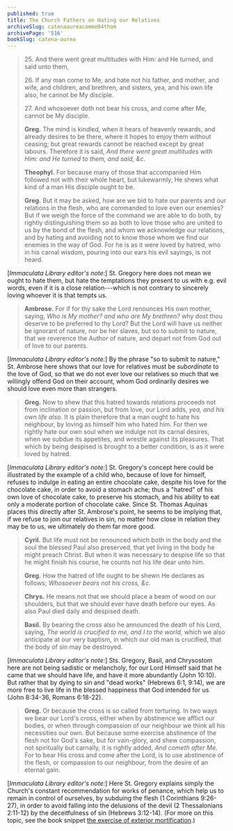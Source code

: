 ```yaml
---
published: true
title: The Church Fathers on Hating our Relatives
archiveSlug: catenaaureacomme04thom
archivePage: '516'
bookSlug: catena-aurea
---
```


> 25\. And there went great multitudes with Him: and He turned, and said unto them,
> 
> 26\. If any man come to Me, and hate not his father, and mother, and wife, and children, and brethren, and sisters, yea, and his own life also, he cannot be My disciple.
> 
> 27\. And whosoever doth not bear his cross, and come after Me, cannot be My disciple.
>
> **Greg.** The mind is kindled, when it hears of heavenly rewards, and already desires to be there, where it hopes to enjoy them without ceasing; but great rewards cannot be reached except by great labours. Therefore it is said, *And there went great multitudes with Him: and He turned to them, and said, &c.*
>
> **Theophyl.** For because many of those that accompanied Him followed not with their whole heart, but lukewarmly, He shews what kind of a man His disciple ought to be.
>
> **Greg.** But it may be asked, how are we bid to hate our parents and our relations in the flesh, who are commanded to love even our enemies? But if we weigh the force of the command we are able to do both, by rightly distinguishing them so as both to love those who are united to us by the bond of the flesh, and whom we acknowledge our relations, and by hating and avoiding not to know those whom we find our enemies in the way of God. For he is as it were loved by hatred, who in his carnal wisdom, pouring into our ears his evil sayings, is not heard.

[*Immaculata Library editor's note:*] St. Gregory here does not mean we ought to hate them, but hate the temptations they present to us with e.g. evil words, even if it is a close relation---which is not contrary to sincerely loving whoever it is that tempts us.

> **Ambrose.** For if for thy sake the Lord renounces His own mother, saying, *Who is My mother? and who are My brethren?* why dost thou deserve to be preferred to thy Lord? But the Lord will have us neither be ignorant of nature, nor be her slaves, but so to submit to nature, that we reverence the Author of nature, and depart not from God out of love to our parents.

[*Immaculata Library editor's note:*] By the phrase "so to submit to nature," St. Ambrose here shows that our love for relatives must be *subordinate* to the love of God, so that we do not ever love our relatives so much that we willingly offend God on their account, whom God ordinarily desires we should love even more than strangers.

> **Greg.** Now to shew that this hatred towards relations proceeds not from inclination or passion, but from love, our Lord adds, *yea, and his own life also.* It is plain therefore that a man ought to hate his neighbour, by loving as himself him who hated him. For then we rightly hate our own soul when we indulge not its carnal desires, when we subdue its appetites, and wrestle against its pleasures. That which by being despised is brought to a better condition, is as it were loved by hatred.

[*Immaculata Library editor's note:*] St. Gregory's concept here could be illustrated by the example of a child who, because of love for himself, refuses to indulge in eating an entire chocolate cake, despite his love for the chocolate cake, in order to avoid a stomach ache; thus a "hatred" of his own love of chocolate cake, to preserve his stomach, and his ability to eat only a moderate portion of chocolate cake. Since St. Thomas Aquinas places this directly after St. Ambrose's point, he seems to be implying that, if we refuse to join our relatives in sin, no matter how close in relation they may be to us, we ultimately do them far more good.

> **Cyril.** But life must not be renounced which both in the body and the soul the blessed Paul also preserved, that yet living in the body he might preach Christ. But when it was necessary to despise life so that he might finish his course, he counts not his life dear unto him.
>
> **Greg.** How the hatred of life ought to be shewn He declares as follows; *Whosoever bears not his cross, &c.*
>
> **Chrys.** He means not that we should place a beam of wood on our shoulders, but that we should ever have death before our eyes. As also Paul died daily and despised death.
>
> **Basil.** By bearing the cross also he announced the death of his Lord, saying, *The world is crucified to me, and I to the world,* which we also anticipate at our very baptism, in which our old man is crucified, that the body of sin may be destroyed.

[*Immaculata Library editor's note:*] Sts. Gregory, Basil, and Chrysostom here are not being sadistic or melancholy, for our Lord Himself said that he came that we should have life, and have it more abundantly (John 10:10). But rather that by dying to sin and "dead works" (Hebrews 6:1, 9:14), we are more free to live life in the blessed happiness that God intended for us (John 8:34-36, Romans 6:18-22).

> **Greg.** Or because the cross is so called from torturing. In two ways we bear our Lord's cross, either when by abstinence we afflict our bodies, or when through compassion of our neighbour we think all his necessities our own. But because some exercise abstinence of the flesh not for God's sake, but for vain-glory, and shew compassion, not spiritually but carnally, it is rightly added, *And cometh after Me*. For to bear His cross and come after the Lord, is to use abstinence of the flesh, or compassion to our neighbour, from the desire of an eternal gain.

[*Immaculata Library editor's note:*] Here St. Gregory explains simply the Church's constant recommendation for works of penance, which help us to remain in control of ourselves, by subduing the flesh (1 Corinthians 9:26-27), in order to avoid falling into the delusions of the devil (2 Thessalonians 2:11-12) by the deceitfulness of sin (Hebrews 3:12-14). (For more on this topic, see the book snippet [the exercise of exterior mortification](/book-snippets/2021-06-14-the-exercise-of-exterior-mortification.html).)

